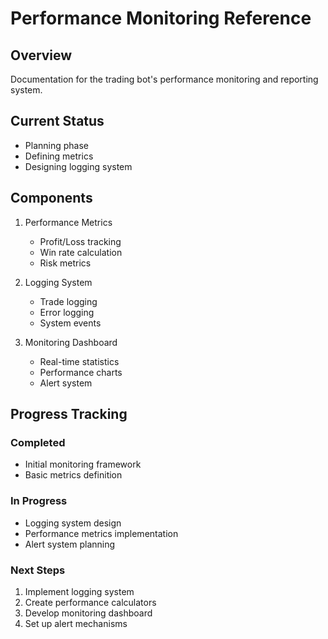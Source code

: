 # Performance Monitoring Reference

## Overview
Documentation for the trading bot's performance monitoring and reporting system.

## Current Status
- Planning phase
- Defining metrics
- Designing logging system

## Components
1. Performance Metrics
   - Profit/Loss tracking
   - Win rate calculation
   - Risk metrics

2. Logging System
   - Trade logging
   - Error logging
   - System events

3. Monitoring Dashboard
   - Real-time statistics
   - Performance charts
   - Alert system

## Progress Tracking

### Completed
- Initial monitoring framework
- Basic metrics definition

### In Progress
- Logging system design
- Performance metrics implementation
- Alert system planning

### Next Steps
1. Implement logging system
2. Create performance calculators
3. Develop monitoring dashboard
4. Set up alert mechanisms